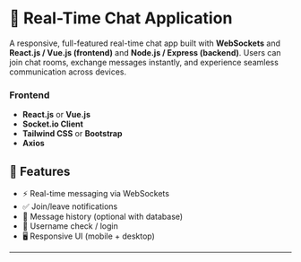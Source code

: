 # 💬 Real-Time Chat Application

A responsive, full-featured real-time chat app built with **WebSockets** and **React.js / Vue.js (frontend)** and **Node.js / Express (backend)**. Users can join chat rooms, exchange messages instantly, and experience seamless communication across devices.


### Frontend
- **React.js** or **Vue.js**
- **Socket.io Client**
- **Tailwind CSS** or **Bootstrap**
- **Axios**


## 📌 Features

- ⚡ Real-time messaging via WebSockets
- ✅ Join/leave notifications
- 🧾 Message history (optional with database)
- 🔐 Username check / login
- 🖥️ Responsive UI (mobile + desktop)

---
